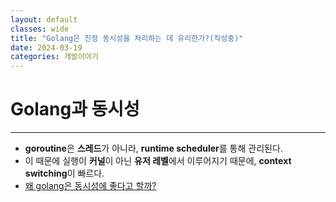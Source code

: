 ```yaml
---
layout: default
classes: wide
title: "Golang은 진정 동시성을 처리하는 데 유리한가?(작성중)"
date: 2024-03-19
categories: 개발이야기
---
```


# Golang과 동시성

---

* **goroutine**은 **스레드**가 아니라, **runtime scheduler**를 통해 관리된다.
* 이 때문에 실행이 **커널**이 아닌 **유저 레벨**에서 이루어지기 때문에, **context switching**이 빠르다.
* [왜 golang은 동시성에 좋다고 할까?](https://velog.io/@hyeok3011/Goroutine)
